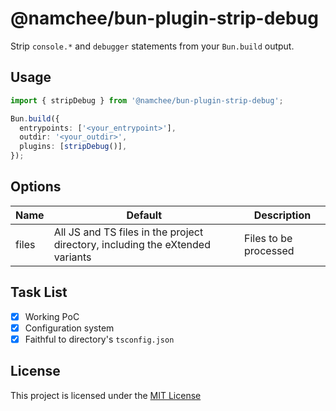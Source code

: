# @namchee/bun-plugin-strip-debug

Strip `console.*` and `debugger` statements from your `Bun.build` output.

## Usage

```ts
import { stripDebug } from '@namchee/bun-plugin-strip-debug';

Bun.build({
  entrypoints: ['<your_entrypoint>'],
  outdir: '<your_outdir>',
  plugins: [stripDebug()],
});

```

## Options

| Name | Default | Description |
| ---- | ------- | ----------- |
| files  | All JS and TS files in the project directory, including the eXtended variants | Files to be processed |

## Task List

- [x] Working PoC
- [x] Configuration system
- [x] Faithful to directory's `tsconfig.json`

## License

This project is licensed under the [MIT License](./LICENSE)